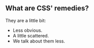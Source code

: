 ## What are CSS' remedies?

They are a little bit:
* Less obvious.
* A little scattered.
* We talk about them less.
